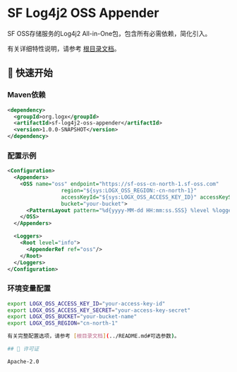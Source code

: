# SF Log4j2 OSS Appender

SF OSS存储服务的Log4j2 All-in-One包，包含所有必需依赖，简化引入。

有关详细特性说明，请参考 [根目录文档](../README.md)。

## 🚀 快速开始

### Maven依赖

```xml
<dependency>
  <groupId>org.logx</groupId>
  <artifactId>sf-log4j2-oss-appender</artifactId>
  <version>1.0.0-SNAPSHOT</version>
</dependency>
```

### 配置示例

```xml
<Configuration>
  <Appenders>
    <OSS name="oss" endpoint="https://sf-oss-cn-north-1.sf-oss.com"
                 region="${sys:LOGX_OSS_REGION:-cn-north-1}"
                 accessKeyId="${sys:LOGX_OSS_ACCESS_KEY_ID}" accessKeySecret="${sys:LOGX_OSS_ACCESS_KEY_SECRET}"
                 bucket="your-bucket">
      <PatternLayout pattern="%d{yyyy-MM-dd HH:mm:ss.SSS} %level %logger - %msg%n"/>
    </OSS>
  </Appenders>

  <Loggers>
    <Root level="info">
      <AppenderRef ref="oss"/>
    </Root>
  </Loggers>
</Configuration>
```

### 环境变量配置

```bash
export LOGX_OSS_ACCESS_KEY_ID="your-access-key-id"
export LOGX_OSS_ACCESS_KEY_SECRET="your-access-key-secret"
export LOGX_OSS_BUCKET="your-bucket-name"
export LOGX_OSS_REGION="cn-north-1"

有关完整配置选项，请参考 [根目录文档](../README.md#可选参数)。

## 📄 许可证

Apache-2.0